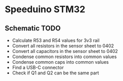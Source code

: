 # Speeduino STM32

## Schematic TODO

* Calculate R53 and R54 values for 3v3 rail
* Convert all resistors in the sensor sheet to 0402
* Convert all capacitors in the sensor sheet to 0402
* Condense common resistors into common values
* Condense common caps into common values
* Find a USB-C connector
* Check if Q1 and Q2 can be the same part
